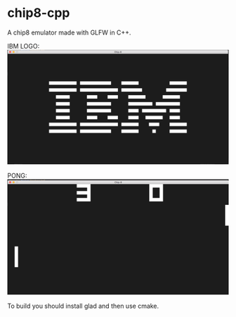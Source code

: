 # chip8-cpp
A chip8 emulator made with GLFW in C++.

IBM LOGO:
![IBM LOGO](IBMLogo.png)

PONG:
![PONG](pongEx.png)

To build you should install glad and then use cmake.
